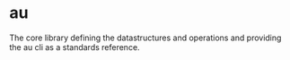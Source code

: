 # au

The core library defining the datastructures and operations and providing the au cli as a standards reference.
